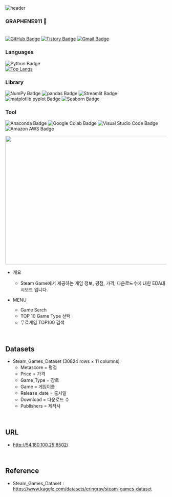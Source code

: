 ![header](https://capsule-render.vercel.app/api?type=Waving&color=0:fc00ff,100:00dbde&height=220&section=header&text=Steam%20Game&fontSize=100&&fontColor=f7f5f5&animation=fadeIn)
<br/>
### GRAPHENE911 :gem: <br/><br/>
[![GitHub Badge](https://img.shields.io/badge/GitHub-181717?style=flat&logo=GitHub&logoColor=white)](https://github.com/graphene911/)
[![Tistory Badge](https://img.shields.io/badge/TSTORY-555263?style=flat&logoColor=white)](https://story-jy.tistory.com/)
[![Gmail Badge](https://img.shields.io/badge/Gmail-D14836?style=flat&logo=Gmail&logoColor=white)](mailto:graphene9110@gmail.com)
<br/>

### Languages
![Python Badge](https://img.shields.io/badge/Python-3776AB?style=flat&logo=Python&logoColor=white)
<br/>
[![Top Langs](https://github-readme-stats.vercel.app/api/top-langs/?username=graphene911&layout=compact&theme=tokyonight&langs_count=8)](https://github.com/anuraghazra/github-readme-stats)
<br/>
### Library
![NumPy Badge](https://img.shields.io/badge/NumPy-013243?style=flat&logo=NumPy&logoColor=white)
![pandas Badge](https://img.shields.io/badge/pandas-150458?style=flat&logo=pandas&logoColor=white)
![Streamlit Badge](https://img.shields.io/badge/Streamlit-FF4B4B?style=flat&logo=Streamlit&logoColor=white)
![matplotlib.pyplot Badge](https://img.shields.io/badge/matplotlib.pyplot-F7931E?style=flat&logo=matplotlib.pyplot&logoColor=white)
![Seaborn Badge](https://img.shields.io/badge/Seaborn-232F3E?style=flat&logo=Seaborn&logoColor=white)
<br/>
### Tool
![Anaconda Badge](https://img.shields.io/badge/Anaconda-44A833?style=flat&logo=Anaconda&logoColor=white)
![Google Colab Badge](https://img.shields.io/badge/Google%20Colab-F9AB00?style=flat&logo=Google%20Colab&logoColor=white)
![Visual Studio Code Badge](https://img.shields.io/badge/Visual%20Studio%20Code-007ACC?style=flat&logo=Visual%20Studio%20Code&logoColor=white)
![Amazon AWS Badge](https://img.shields.io/badge/Amazon%20AWS-232F3E?style=flat&logo=Amazon%20AWS&logoColor=white)

<img src=https://user-images.githubusercontent.com/105832364/172336299-9d62d530-4560-4f60-bb51-456003cf04f2.jpg width="855" height="400"/><br/>
  - 개요
    - Steam Game에서 제공하는 게임 정보, 평점, 가격, 다운로드수에 대한 EDA대시보드 입니다.
  
  - MENU
    - Game Serch
    - TOP 10 Game Type 선택
    - 무료게임 TOP100 검색

<br/>

## Datasets
  - Steam_Games_Dataset (30824 rows × 11 columns)
    - Metascore = 평점
    - Price = 가격
    - Game_Type = 장르
    - Game = 게임이름
    - Release_date = 출시일
    - Download = 다운로드 수
    - Publishers = 제작사

<br/>

## URL
  - http://54.180.100.25:8502/


<br/>

## Reference
  - Steam_Games_Dataset : https://www.kaggle.com/datasets/eringray/steam-games-dataset
